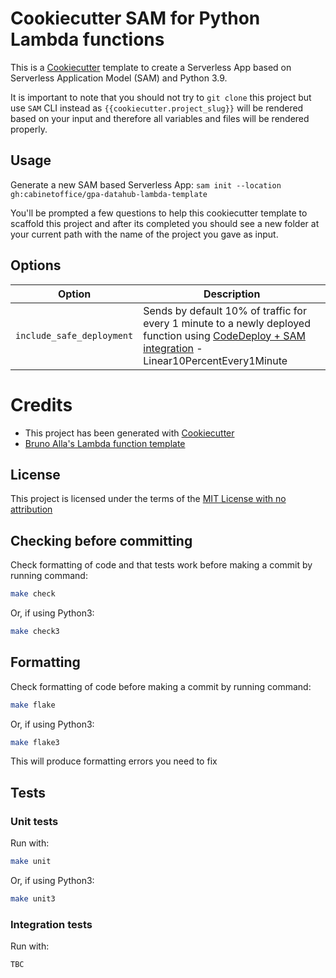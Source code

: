 # Cookiecutter SAM for Python Lambda functions

This is a [Cookiecutter](https://github.com/audreyr/cookiecutter) template to create a Serverless App based on
Serverless Application Model (SAM) and Python 3.9.

It is important to note that you should not try to `git clone` this project but use `SAM` CLI instead
as ``{{cookiecutter.project_slug}}`` will be rendered based on your input and therefore all variables and files will be
rendered properly.

## Usage

Generate a new SAM based Serverless App: `sam init --location gh:cabinetoffice/gpa-datahub-lambda-template`

You'll be prompted a few questions to help this cookiecutter template to scaffold this project and after its completed
you should see a new folder at your current path with the name of the project you gave as input.

## Options

 Option                    | Description                                                                                                                                                                                                                                              
---------------------------|----------------------------------------------------------------------------------------------------------------------------------------------------------------------------------------------------------------------------------------------------------
 `include_safe_deployment` | Sends by default 10% of traffic for every 1 minute to a newly deployed function using [CodeDeploy + SAM integration](https://github.com/awslabs/serverless-application-model/blob/master/docs/safe_lambda_deployments.rst) - Linear10PercentEvery1Minute 

# Credits

* This project has been generated with [Cookiecutter](https://github.com/audreyr/cookiecutter)
* [Bruno Alla's Lambda function template](https://github.com/browniebroke/cookiecutter-lambda-function)

License
-------

This project is licensed under the terms of the [MIT License with no attribution](/LICENSE)

## Checking before committing

Check formatting of code and that tests work before making a commit by running command:

```bash
make check
```

Or, if using Python3:

```bash
make check3
```

## Formatting

Check formatting of code before making a commit by running command:

```bash
make flake
```

Or, if using Python3:

```bash
make flake3
```

This will produce formatting errors you need to fix

## Tests

### Unit tests

Run with:

```bash
make unit
```

Or, if using Python3:

```bash
make unit3
```

### Integration tests

Run with:

```bash
TBC
```